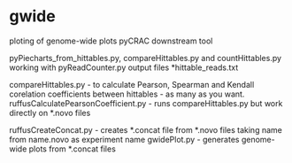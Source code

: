 # gwide
ploting of genome-wide plots pyCRAC downstream tool

pyPiecharts_from_hittables.py, compareHittables.py and countHittables.py working with pyReadCounter.py output files *hittable_reads.txt

compareHittables.py - to calculate Pearson, Spearman and Kendall corelation coefficients between hittables - as many as you want.
ruffusCalculatePearsonCoefficient.py - runs compareHittables.py but work directly on *.novo files

ruffusCreateConcat.py - creates *.concat file from *.novo files taking name from name.novo as experiment name
gwidePlot.py - generates genome-wide plots from *.concat files
